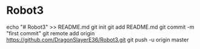 # Robot3
echo "# Robot3" >> README.md
git init
git add README.md
git commit -m "first commit"
git remote add origin https://github.com/DragonSlayerE36/Robot3.git
git push -u origin master
